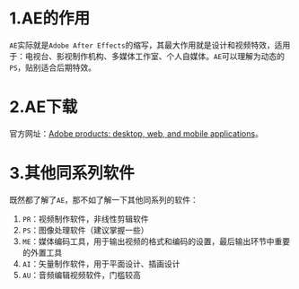 # 1.AE的作用

`AE`实际就是`Adobe After Effects`的缩写，其最大作用就是设计和视频特效，适用于：电视台、影视制作机构、多媒体工作室、个人自媒体。`AE`可以理解为动态的`PS`，贴别适合后期特效。

# 2.AE下载

官方网址：[Adobe products: desktop, web, and mobile applications](https://www.adobe.com/products/catalog.html)。

# 3.其他同系列软件

既然都了解了`AE`，那不如了解一下其他同系列的软件：

1.   `PR`：视频制作软件，非线性剪辑软件
2.   `PS`：图像处理软件（建议掌握一些）
3.   `ME`：媒体编码工具，用于输出视频的格式和编码的设置，最后输出环节中重要的外置工具
4.   `AI`：矢量制作软件，用于平面设计、插画设计
5.   `AU`：音频编辑视频软件，门槛较高